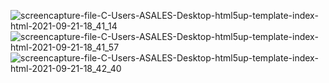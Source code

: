 
![screencapture-file-C-Users-ASALES-Desktop-html5up-template-index-html-2021-09-21-18_41_14](https://user-images.githubusercontent.com/90307232/134287358-a2311b99-297f-4b1c-ba19-5e393e80d051.png)
![screencapture-file-C-Users-ASALES-Desktop-html5up-template-index-html-2021-09-21-18_41_57](https://user-images.githubusercontent.com/90307232/134287431-2a5a9425-9d81-4070-94cf-7dd7cbfe1f14.png)
![screencapture-file-C-Users-ASALES-Desktop-html5up-template-index-html-2021-09-21-18_42_40](https://user-images.githubusercontent.com/90307232/134287550-649e01d9-0dda-4e86-81fe-735edc9d6cf8.png)
